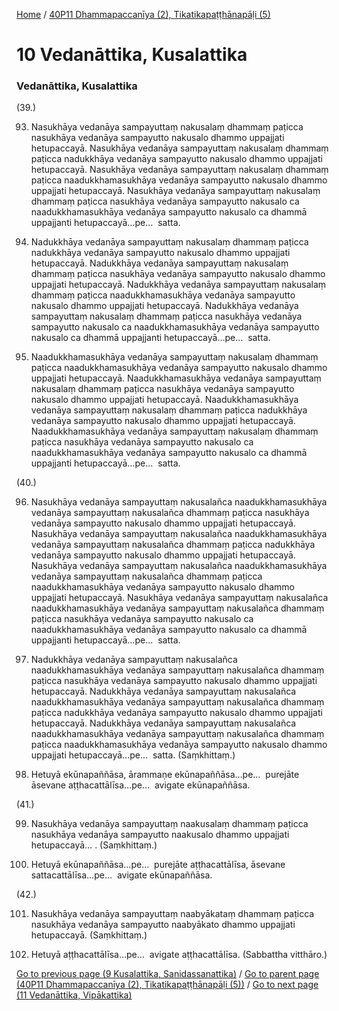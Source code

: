 
[Home](/) / [40P11 Dhammapaccanīya (2), Tikatikapaṭṭhānapāḷi (5)](../40P11.md)

# 10 Vedanāttika, Kusalattika

### Vedanāttika, Kusalattika

(39.)

93. Nasukhāya vedanāya sampayuttaṃ nakusalaṃ dhammaṃ paṭicca nasukhāya vedanāya sampayutto nakusalo dhammo uppajjati hetupaccayā. Nasukhāya vedanāya sampayuttaṃ nakusalaṃ dhammaṃ paṭicca nadukkhāya vedanāya sampayutto nakusalo dhammo uppajjati hetupaccayā. Nasukhāya vedanāya sampayuttaṃ nakusalaṃ dhammaṃ paṭicca naadukkhamasukhāya vedanāya sampayutto nakusalo dhammo uppajjati hetupaccayā. Nasukhāya vedanāya sampayuttaṃ nakusalaṃ dhammaṃ paṭicca nasukhāya vedanāya sampayutto nakusalo ca naadukkhamasukhāya vedanāya sampayutto nakusalo ca dhammā uppajjanti hetupaccayā…pe…  satta.

94. Nadukkhāya vedanāya sampayuttaṃ nakusalaṃ dhammaṃ paṭicca nadukkhāya vedanāya sampayutto nakusalo dhammo uppajjati hetupaccayā. Nadukkhāya vedanāya sampayuttaṃ nakusalaṃ dhammaṃ paṭicca nasukhāya vedanāya sampayutto nakusalo dhammo uppajjati hetupaccayā. Nadukkhāya vedanāya sampayuttaṃ nakusalaṃ dhammaṃ paṭicca naadukkhamasukhāya vedanāya sampayutto nakusalo dhammo uppajjati hetupaccayā. Nadukkhāya vedanāya sampayuttaṃ nakusalaṃ dhammaṃ paṭicca nasukhāya vedanāya sampayutto nakusalo ca naadukkhamasukhāya vedanāya sampayutto nakusalo ca dhammā uppajjanti hetupaccayā…pe…  satta.

95. Naadukkhamasukhāya vedanāya sampayuttaṃ nakusalaṃ dhammaṃ paṭicca naadukkhamasukhāya vedanāya sampayutto nakusalo dhammo uppajjati hetupaccayā. Naadukkhamasukhāya vedanāya sampayuttaṃ nakusalaṃ dhammaṃ paṭicca nasukhāya vedanāya sampayutto nakusalo dhammo uppajjati hetupaccayā. Naadukkhamasukhāya vedanāya sampayuttaṃ nakusalaṃ dhammaṃ paṭicca nadukkhāya vedanāya sampayutto nakusalo dhammo uppajjati hetupaccayā. Naadukkhamasukhāya vedanāya sampayuttaṃ nakusalaṃ dhammaṃ paṭicca nasukhāya vedanāya sampayutto nakusalo ca naadukkhamasukhāya vedanāya sampayutto nakusalo ca dhammā uppajjanti hetupaccayā…pe…  satta.

(40.)

96. Nasukhāya vedanāya sampayuttaṃ nakusalañca naadukkhamasukhāya vedanāya sampayuttaṃ nakusalañca dhammaṃ paṭicca nasukhāya vedanāya sampayutto nakusalo dhammo uppajjati hetupaccayā. Nasukhāya vedanāya sampayuttaṃ nakusalañca naadukkhamasukhāya vedanāya sampayuttaṃ nakusalañca dhammaṃ paṭicca nadukkhāya vedanāya sampayutto nakusalo dhammo uppajjati hetupaccayā. Nasukhāya vedanāya sampayuttaṃ nakusalañca naadukkhamasukhāya vedanāya sampayuttaṃ nakusalañca dhammaṃ paṭicca naadukkhamasukhāya vedanāya sampayutto nakusalo dhammo uppajjati hetupaccayā. Nasukhāya vedanāya sampayuttaṃ nakusalañca naadukkhamasukhāya vedanāya sampayuttaṃ nakusalañca dhammaṃ paṭicca nasukhāya vedanāya sampayutto nakusalo ca naadukkhamasukhāya vedanāya sampayutto nakusalo ca dhammā uppajjanti hetupaccayā…pe…  satta.

97. Nadukkhāya vedanāya sampayuttaṃ nakusalañca naadukkhamasukhāya vedanāya sampayuttaṃ nakusalañca dhammaṃ paṭicca nasukhāya vedanāya sampayutto nakusalo dhammo uppajjati hetupaccayā. Nadukkhāya vedanāya sampayuttaṃ nakusalañca naadukkhamasukhāya vedanāya sampayuttaṃ nakusalañca dhammaṃ paṭicca nadukkhāya vedanāya sampayutto nakusalo dhammo uppajjati hetupaccayā. Nadukkhāya vedanāya sampayuttaṃ nakusalañca naadukkhamasukhāya vedanāya sampayuttaṃ nakusalañca dhammaṃ paṭicca naadukkhamasukhāya vedanāya sampayutto nakusalo dhammo uppajjati hetupaccayā…pe…  satta. (Saṃkhittaṃ.)

98. Hetuyā ekūnapaññāsa, ārammaṇe ekūnapaññāsa…pe…  purejāte āsevane aṭṭhacattālīsa…pe…  avigate ekūnapaññāsa.

(41.)

99. Nasukhāya vedanāya sampayuttaṃ naakusalaṃ dhammaṃ paṭicca nasukhāya vedanāya sampayutto naakusalo dhammo uppajjati hetupaccayā… . (Saṃkhittaṃ.)

100. Hetuyā ekūnapaññāsa…pe…  purejāte aṭṭhacattālīsa, āsevane sattacattālīsa…pe…  avigate ekūnapaññāsa.

(42.)

101. Nasukhāya vedanāya sampayuttaṃ naabyākataṃ dhammaṃ paṭicca nasukhāya vedanāya sampayutto naabyākato dhammo uppajjati hetupaccayā. (Saṃkhittaṃ.)

102. Hetuyā aṭṭhacattālīsa…pe…  avigate aṭṭhacattālīsa. (Sabbattha vitthāro.)

[Go to previous page (9 Kusalattika, Sanidassanattika)](9.md) / [Go to parent page (40P11 Dhammapaccanīya (2), Tikatikapaṭṭhānapāḷi (5))](0.md) / [Go to next page (11 Vedanāttika, Vipākattika)](11.md)


